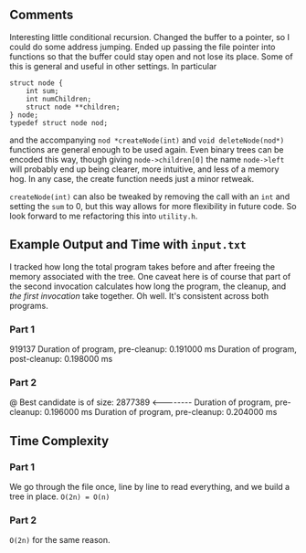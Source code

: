 ## Comments
Interesting little conditional recursion. Changed the buffer to a pointer, so I could do some address jumping. Ended up passing the file pointer into functions so that the buffer could stay open and not lose its place. Some of this is general and useful in other settings. In particular 
```
struct node {
    int sum;
    int numChildren;
    struct node **children;
} node;
typedef struct node nod;
```
and the accompanying `nod *createNode(int)` and `void deleteNode(nod*)` functions are general enough to be used again. Even binary trees can be encoded this way, though giving `node->children[0]` the name `node->left` will probably end up being clearer, more intuitive, and less of a memory hog. In any case, the create function needs just a minor retweak.

`createNode(int)` can also be tweaked by removing the call with an `int` and setting the `sum` to 0, but this way allows for more flexibility in future code. So look forward to me refactoring this into `utility.h`.

## Example Output and Time with `input.txt`
I tracked how long the total program takes before and after freeing the memory associated with the tree. One caveat here is of course that part of the second invocation calculates how long the program, the cleanup, and _the first invocation_ take together. Oh well. It's consistent across both programs.
### Part 1
919137
Duration of program, pre-cleanup: 0.191000 ms
Duration of program, post-cleanup: 0.198000 ms
### Part 2
@ Best candidate is of size: 2877389 <--------
Duration of program, pre-cleanup: 0.196000 ms
Duration of program, pre-cleanup: 0.204000 ms

## Time Complexity
### Part 1
We go through the file once, line by line to read everything, and we build a tree in place.
```O(2n) = O(n)```
### Part 2 
`O(2n)` for the same reason.
